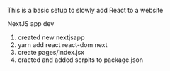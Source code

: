 
This is a basic setup to slowly add React to a website

NextJS app dev

1. created new nextjsapp
2. yarn add react react-dom next
3. create pages/index.jsx 
4. craeted and added scrpits to package.json